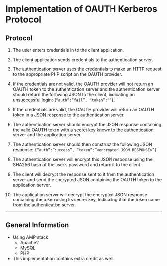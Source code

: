 # Implementation of OAUTH Kerberos Protocol


## Protocol

1. The user enters credentials in to the client application.
   
2. The client application sends credentials to the authentication server.
3. The authentication server uses the credentials to make an HTTP request to the appropriate PHP script on the OAUTH provider.
4. If the credentials are not valid, the OAUTH provider will not return an OAUTH token to the authentication server and the authentication server should return the following JSON to the client, indicating an unsuccessful login: `{“auth”:”fail”, “token”:””}`.
5. If the credentials are valid, the OAUTH provider will return an OAUTH token in a JSON response to the authentication server.
6. The authentication server should encrypt the JSON response containing the valid OAUTH token with a secret key known to the authentication server and the application server.
7. The authentication server should then construct the following JSON response: `{“auth”:”success”, “token”:”<encrypted JSON RESPONSE>”}`
8. The authentication server will encrypt this JSON response using the SHA256 hash of the user’s password and return it to the client.
9.  The client will decrypt the response sent to it from the authentication server and send the encrypted JSON containing the OAUTH token to the application server.
10. The application server will decrypt the encrypted JSON response containing the token using its secret key, indicating that the token came from the authentication server.

---

## General Information

* Using AMP stack
  * Apache2
  * MySQL
  * PHP
* This implementation contains extra credit as well